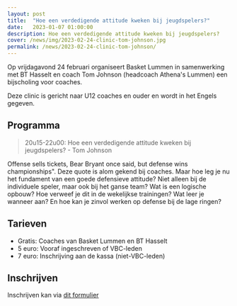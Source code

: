 ```yaml
---
layout: post
title:  "Hoe een verdedigende attitude kweken bij jeugdspelers?"
date:   2023-01-07 01:00:00
description: Hoe een verdedigende attitude kweken bij jeugdspelers?
cover: /news/img/2023-02-24-clinic-tom-johnson.jpg
permalink: /news/2023-02-24-clinic-tom-johnson/
---
```


Op vrijdagavond 24 februari organiseert Basket Lummen in samenwerking met BT Hasselt en coach Tom Johnson (headcoach Athena's Lummen) een bijscholing voor coaches.

Deze clinic is gericht naar U12 coaches en ouder en wordt in het Engels gegeven.

## Programma

> 20u15-22u00: Hoe een verdedigende attitude kweken bij jeugdspelers? - Tom Johnson

Offense sells tickets, Bear Bryant once said, but defense wins championships". Deze quote is alom gekend bij coaches. Maar hoe leg je nu het fundament van een goede defensieve attitude? Niet alleen bij de individuele speler, maar ook bij het ganse team? Wat is een logische opbouw? Hoe verweef je dit in de wekelijkse trainingen? Wat leer je wanneer aan? En hoe kan je zinvol werken op defense bij de lage ringen?

## Tarieven

- Gratis: Coaches van Basket Lummen en BT Hasselt
- 5 euro: Vooraf ingeschreven of VBC-leden
- 7 euro: Inschrijving aan de kassa (niet-VBC-leden)

## Inschrijven

Inschrijven kan via [dit formulier](https://www.basketbal.vlaanderen/activiteiten/bijscholing-hoe-een-verdedigende-attitude-kweken-bij-jeugdspelers-lummen)